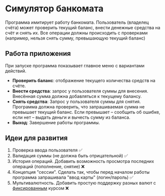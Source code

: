 # Симулятор банкомата

Программа имитирует работу банкомата. Пользователь (владелец счёта) может проверить
текущий баланс, внести денежные средства на счёт и снять их. Все операции должны происходить с проверками
(например, нельзя снять сумму, превышающую текущий баланс)

## Работа приложения
При запуске программа показывает главное меню с вариантами действий.
* **Проверить баланс**: отображение текущего количества средств на счёте.
* **Внести средства**: запрос у пользователя суммы для внесения. Внесённая сумма должна 
добавляться к текущему балансу.
* **Снять средства**: Запрос у пользователя суммы для снятия. Программа должна проверить,
что запрашиваемая сумма не превышает текущий баланс. Если превышает &ndash; сообщить об ошибке, если нет
&ndash; выдать деньги и вычесть сумму из баланса.
* **Выход**: Завершение работы программы. 

## Идеи для развития
1. Проверка ввода пользователя ✅
2. Валидация суммы (не должна быть отрицательной) ✅
3. История операций. Добавить возможность просмотра последних операций (пополнение, снятие) ❌
4. Концепция "сессии". Сделать так, чтобы перед началом работы программа запрашивала "ввод карты" (логин/пароль) ✅
5. Мультивалютность. Добавить простую поддержку разных валют с <u>фиксированным</u> курсом ❌